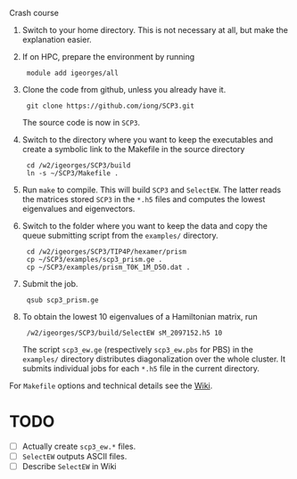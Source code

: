 Crash course

1. Switch to your home directory. This is not necessary at all, but make the
explanation easier.

2. If on HPC, prepare the environment by running

        module add igeorges/all

3. Clone the code from github, unless you already have it.

        git clone https://github.com/iong/SCP3.git

   The source code is now in `SCP3`.

3. Switch to the directory where you want to keep the executables and create a
   symbolic link to the Makefile in the source directory

        cd /w2/igeorges/SCP3/build
        ln -s ~/SCP3/Makefile .

4. Run `make` to compile. This will build `SCP3` and `SelectEW`. The latter reads the matrices stored `SCP3` in the `*.h5` files and computes the lowest eigenvalues and eigenvectors.

5. Switch to the folder where you want to keep the data and copy the queue submitting script from the `examples/` directory.

        cd /w2/igeorges/SCP3/TIP4P/hexamer/prism
        cp ~/SCP3/examples/scp3_prism.ge .
        cp ~/SCP3/examples/prism_T0K_1M_D50.dat .

6. Submit the job.

        qsub scp3_prism.ge

7. To obtain the lowest 10 eigenvalues of a Hamiltonian matrix, run

        /w2/igeorges/SCP3/build/SelectEW sM_2097152.h5 10

   The script `scp3_ew.ge` (respectively `scp3_ew.pbs` for PBS) in the
   `examples/` directory distributes diagonalization over the whole cluster. It
   submits individual jobs for each `*.h5` file in the current directory.

For `Makefile` options and technical details see the [Wiki](https://github.com/iong/SCP3/wiki).

TODO
====

- [ ] Actually create `scp3_ew.*` files.
- [ ] `SelectEW` outputs ASCII files.
- [ ] Describe `SelectEW` in Wiki
